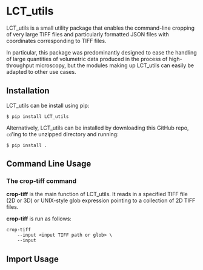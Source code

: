 # LCT_utils
LCT_utils is a small utility package that enables the command-line cropping of very large TIFF files
and particularly formatted JSON files with coordinates corresponding to TIFF files. 

In particular, this package was predominantly designed to ease the handling of large quantities of
volumetric data produced in the process of high-throughput microscopy, but the modules making up LCT_utils
can easily be adapted to other use cases. 

## Installation
LCT_utils can be install using pip:

`$ pip install LCT_utils`

Alternatively, LCT_utils can be installed by downloading this GitHub repo, `cd`'ing to the unzipped 
directory and running:

`$ pip install .`

## Command Line Usage
### The crop-tiff command
**crop-tiff** is the main function of LCT_utils. It reads in a specified TIFF file (2D or 3D) or UNIX-style
glob expression pointing to a collection of 2D TIFF files. 
    
**crop-tiff** is run as follows:
    
    crop-tiff 
        --input <input TIFF path or glob> \
        --input 

## Import Usage
